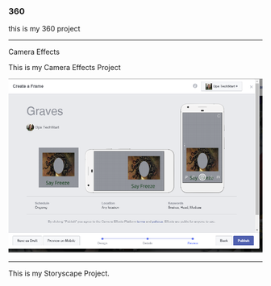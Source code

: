 ### 360

this is my 360 project

<script src="//360.vizor.io/scripts/embed.js" data-vizorurl="https://360.vizor.io/embed/v/rjrrp" ></script>

***

Camera Effects

This is my Camera Effects Project

![picture_title](https://github.com/gravesskyler/gravesskyler.github.io/blob/master/Graves.PNG?raw=true "Optional Title")

***

This is my Storyscape Project.

<script src="//360.vizor.io/scripts/embed.js" data-vizorurl="https://patches.vizor.io/embed/gravesskyler77/crime-sean" ></script>

